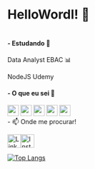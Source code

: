 # HelloWordl! 👋 <h1>
  
<h4>-  Estudando 📒</h4>
Data Analyst EBAC 📊
<p>NodeJS Udemy <img src="https://cdn.jsdelivr.net/gh/devicons/devicon/icons/nodejs/nodejs-original.svg" width="15" height="15"/> 
<h4>-  O que eu sei 🤔</h4>
<div>
<img src="https://cdn.jsdelivr.net/gh/devicons/devicon/icons/html5/html5-original.svg" width="25" height="25"/>
<img src="https://cdn.jsdelivr.net/gh/devicons/devicon/icons/css3/css3-original.svg" width="25" height="25"/>
<img src="https://cdn.jsdelivr.net/gh/devicons/devicon/icons/csharp/csharp-original.svg" width="25" height="25"/>
<img src="https://cdn.jsdelivr.net/gh/devicons/devicon/icons/lua/lua-original-wordmark.svg" width="25" height="25"/>
<img src="https://cdn.jsdelivr.net/gh/devicons/devicon/icons/microsoftsqlserver/microsoftsqlserver-plain.svg" width="25" height="25"/>



</div>
- 📫 Onde me procurar!
  <p>
<div>
  
[<img src='https://img.shields.io/badge/Instagram-E4405F?style=for-the-badge&logo=instagram&logoColor=white' alt='Linkedin' height='30'>](https://www.instagram.com/podecafe97/)[<img src='https://img.shields.io/badge/LinkedIn-0077B5?style=for-the-badge&logo=linkedin&logoColor=white' alt='Instagram' height='30'>](https://www.linkedin.com/in/luis-felipe-lapa-vasques-864b71a7/)
</div>
    
[![Top Langs](https://github-readme-stats.vercel.app/api/top-langs/?username=podecafezz)](https://github.com/anuraghazra/github-readme-stats)
